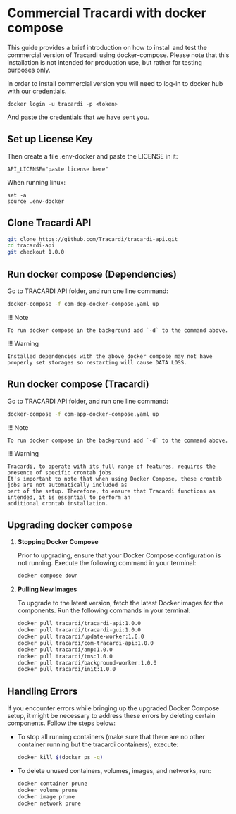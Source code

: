 # Commercial Tracardi with docker compose

This guide provides a brief introduction on how to install and test the commercial version of Tracardi using
docker-compose. Please note that this installation is not intended for production use, but rather for testing purposes
only.

In order to install commercial version you will need to log-in to docker hub with our credentials.

```
docker login -u tracardi -p <token>
```

And paste the credentials that we have sent you.

## Set up License Key

Then create a file .env-docker and paste the LICENSE in it:

```
API_LICENSE="paste license here"
```

When running linux:

```
set -a
source .env-docker
```

## Clone Tracardi API

```bash
git clone https://github.com/Tracardi/tracardi-api.git
cd tracardi-api
git checkout 1.0.0
```

## Run docker compose (Dependencies)

Go to TRACARDI API folder, and run one line command:

```bash
docker-compose -f com-dep-docker-compose.yaml up
```

!!! Note

    To run docker compose in the background add `-d` to the command above.

!!! Warning

    Installed dependencies with the above docker compose may not have properly set storages so restarting will cause DATA LOSS.

## Run docker compose (Tracardi)

Go to TRACARDI API folder, and run one line command:

```bash
docker-compose -f com-app-docker-compose.yaml up
```

!!! Note

    To run docker compose in the background add `-d` to the command above.

!!! Warning

    Tracardi, to operate with its full range of features, requires the presence of specific crontab jobs. 
    It's important to note that when using Docker Compose, these crontab jobs are not automatically included as 
    part of the setup. Therefore, to ensure that Tracardi functions as intended, it is essential to perform an 
    additional crontab installation.

## Upgrading docker compose

1. **Stopping Docker Compose**

   Prior to upgrading, ensure that your Docker Compose configuration is not running. Execute the following command in your terminal:

   ```bash
   docker compose down
   ```

2. **Pulling New Images**

   To upgrade to the latest version, fetch the latest Docker images for the components. Run the following commands in your terminal:

   ```bash
   docker pull tracardi/tracardi-api:1.0.0
   docker pull tracardi/tracardi-gui:1.0.0
   docker pull tracardi/update-worker:1.0.0
   docker pull tracardi/com-tracardi-api:1.0.0
   docker pull tracardi/amp:1.0.0
   docker pull tracardi/tms:1.0.0
   docker pull tracardi/background-worker:1.0.0
   docker pull tracardi/init:1.0.0
   ```

## Handling Errors

If you encounter errors while bringing up the upgraded Docker Compose setup, it might be necessary to address these
errors by deleting certain components. Follow the steps below:

- To stop all running containers (make sure that there are no other container running but the tracardi containers),
  execute:

  ```bash
  docker kill $(docker ps -q)
  ```

- To delete unused containers, volumes, images, and networks, run:

  ```bash
  docker container prune
  docker volume prune
  docker image prune
  docker network prune
  ```
   